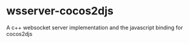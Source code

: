 # wsserver-cocos2djs
A c++ websocket server implementation and the javascript binding for cocos2djs
